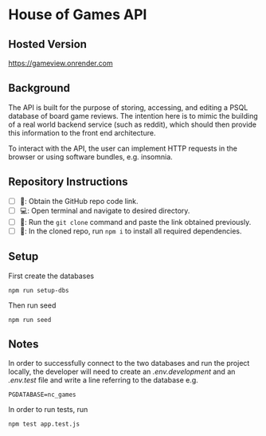 # House of Games API

## Hosted Version
https://gameview.onrender.com

## Background

The API is built for the purpose of storing, accessing, and editing a PSQL database of board game reviews. The intention here is to mimic the building of a real world backend service (such as reddit), which should then provide this information to the front end architecture.

To interact with the API, the user can implement HTTP requests in the browser or using software bundles, e.g. insomnia.


## Repository Instructions

- [ ] 🧭: Obtain the GitHub repo code link.
- [ ] 💻: Open terminal and navigate to desired directory.
- [ ] 📌: Run the `git clone` command and paste the link obtained previously.
- [ ] 🔌: In the cloned repo, run `npm i` to install all required dependencies.

## Setup
First create the databases
```
npm run setup-dbs
```
Then run seed
```
npm run seed
```

## Notes
In order to successfully connect to the two databases and run the project locally, the developer will need to create an _.env.development_ and an _.env.test_ file and write a line referring to the database e.g. 
```
PGDATABASE=nc_games
```
In order to run tests, run
```
npm test app.test.js
```
